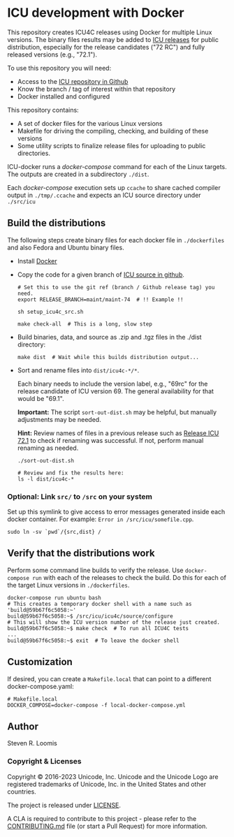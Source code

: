 # ICU development with Docker

This repository creates ICU4C releases using Docker for multiple Linux versions. The binary files results may be added to [ICU releases](https://github.com/unicode-org/icu/releases) for public distribution, especially for the release candidates ("72 RC") and fully released versions (e.g., "72.1").

To use this repository you will need:

* Access to the [ICU repository in Github](https://www.github.com/unicode-org/icu)
* Know the branch / tag of interest within that repository
* Docker installed and configured

This repository contains:
* A set of docker files for the various Linux versions
* Makefile for driving the compiling, checking, and building of these versions
* Some utility scripts to finalize release files for uploading to public directories.

ICU-docker runs a *docker-compose* command for each of the Linux targets. The outputs are created in a subdirectory `./dist`.

Each *docker-compose* execution sets up `ccache` to share cached compiler output in `./tmp/.ccache` and expects an ICU source directory under `./src/icu`

## Build the distributions

The following steps create binary files for each docker file in `./dockerfiles` and also Fedora and Ubuntu binary files.

- Install [Docker](http://docker.io)
- Copy the code for a given branch of [ICU source in github](https://github.com/unicode-org/icu).

  ```
  # Set this to use the git ref (branch / Github release tag) you need.
  export RELEASE_BRANCH=maint/maint-74  # !! Example !!

  sh setup_icu4c_src.sh

  make check-all  # This is a long, slow step
  ```
- Build binaries, data, and source as .zip and .tgz files in the ./dist
  directory:

  ```
  make dist  # Wait while this builds distribution output... 
  ```

- Sort and rename files into `dist/icu4c-*/*`.

  Each binary needs to include the version label, e.g., "69rc" for the release candidate of ICU version 69. The general availability for that would be "69.1".

  **Important:** The script `sort-out-dist.sh` may be helpful, but
  manually adjustments may be needed.

  **Hint:** Review names of files in a previous release such as [Release ICU 72.1](https://github.com/unicode-org/icu/releases/tag/release-72-1) to check if renaming was successful. If not, perform manual renaming as needed.

  ```
  ./sort-out-dist.sh

  # Review and fix the results here:
  ls -l dist/icu4c-*
  ```

### Optional: Link `src/` to `/src` on your system

  Set up this symlink to give access to error messages generated inside each docker container. For example: `Error in /src/icu/somefile.cpp`.
  ```
  sudo ln -sv `pwd`/{src,dist} /
  ```

## Verify that the distributions work

Perform some command line builds to verify the release. Use `docker-compose run` with each of the releases to check the build. Do this for each of the target Linux versions in `./dockerfiles`.
  ```
  docker-compose run ubuntu bash
  # This creates a temporary docker shell with a name such as 'build@59b67f6c5058:~'
  build@59b67f6c5058:~$ /src/icu/icu4c/source/configure
  # This will show the ICU version number of the release just created.
  build@59b67f6c5058:~$ make check  # To run all ICU4C tests
  ...
  build@59b67f6c5058:~$ exit  # To leave the docker shell
  ```

## Customization

If desired, you can create a `Makefile.local` that can point to a different
docker-compose.yaml:

```
# Makefile.local
DOCKER_COMPOSE=docker-compose -f local-docker-compose.yml
```

## Author

Steven R. Loomis

### Copyright & Licenses

Copyright © 2016-2023 Unicode, Inc. Unicode and the Unicode Logo are registered trademarks of Unicode, Inc. in the United States and other countries.

The project is released under [LICENSE](./LICENSE).

A CLA is required to contribute to this project - please refer to the [CONTRIBUTING.md](https://github.com/unicode-org/.github/blob/main/.github/CONTRIBUTING.md) file (or start a Pull Request) for more information.
